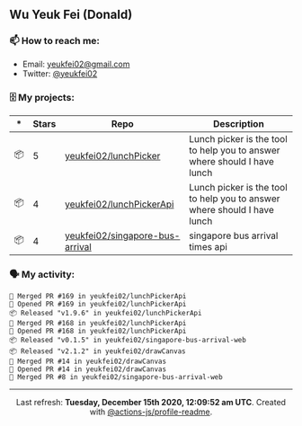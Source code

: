 ## Wu Yeuk Fei (Donald)

### 📫 How to reach me:

- Email: [yeukfei02@gmail.com](yeukfei02@gmail.com)
- Twitter: [@yeukfei02](https://twitter.com/yeukfei02)

### 🗄 My projects:

|*|Stars|Repo|Description|
|---|---|---|---|
| 📦 | 5 | [yeukfei02/lunchPicker](https://github.com/yeukfei02/lunchPicker) | Lunch picker is the tool to help you to answer where should I have lunch |
| 📦 | 4 | [yeukfei02/lunchPickerApi](https://github.com/yeukfei02/lunchPickerApi) | Lunch picker is the tool to help you to answer where should I have lunch |
| 📦 | 4 | [yeukfei02/singapore-bus-arrival](https://github.com/yeukfei02/singapore-bus-arrival) | singapore bus arrival times api |

### 🗣 My activity:

```
🎉 Merged PR #169 in yeukfei02/lunchPickerApi
💪 Opened PR #169 in yeukfei02/lunchPickerApi
📦 Released "v1.9.6" in yeukfei02/lunchPickerApi
🎉 Merged PR #168 in yeukfei02/lunchPickerApi
💪 Opened PR #168 in yeukfei02/lunchPickerApi
📦 Released "v0.1.5" in yeukfei02/singapore-bus-arrival-web
📦 Released "v2.1.2" in yeukfei02/drawCanvas
🎉 Merged PR #14 in yeukfei02/drawCanvas
💪 Opened PR #14 in yeukfei02/drawCanvas
🎉 Merged PR #8 in yeukfei02/singapore-bus-arrival-web
```

<!-- <img src="https://github-readme-stats.vercel.app/api?username=yeukfei02&show_icons=true&count_private=true&theme=radical" />

<img src="https://github-readme-stats.vercel.app/api/top-langs/?username=yeukfei02&theme=radical" /> -->

---

<p align="center">Last refresh: <b>Tuesday, December 15th 2020, 12:09:52 am UTC</b>. Created with <a href=https://github.com/marketplace/actions/profile-readme>@actions-js/profile-readme</a>.</p>
